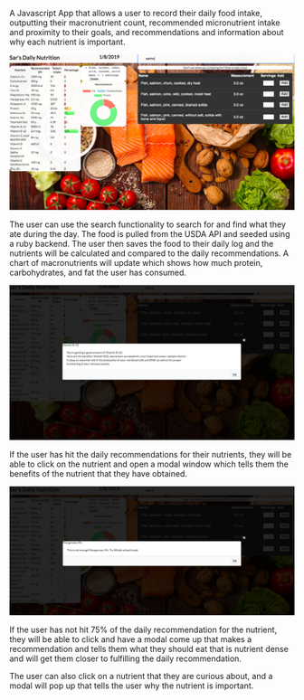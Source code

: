 
A Javascript App that allows a user to record their daily food intake, outputting their macronutrient count, recommended micronutrient intake and proximity to their goals, and recommendations and information about why each nutrient is important.


![picture](NuTrack-JS/searchfunctionality.jpg)

The user can use the search functionality to search for and find what they ate during the day. The food is pulled from the USDA API and seeded using a ruby backend. The user then saves the food to their daily log and the nutrients will be calculated and compared to the daily recommendations. A chart of macronutrients will update which shows how much protein, carbohydrates, and fat the user has consumed.


![picture](NuTrack-JS/benefitsmodal.jpg)

If the user has hit the daily recommendations for their nutrients, they will be able to click on the nutrient and open a modal window which tells them the benefits of the nutrient that they have obtained.


![picture](NuTrack-JS/recommendationsmodal.jpg)

If the user has not hit 75% of the daily recommendation for the nutrient, they will be able to click and have a modal come up that makes a recommendation and tells them what they should eat that is nutrient dense and will get them closer to fulfilling the daily recommendation.


The user can also click on a nutrient that they are curious about, and a modal will pop up that tells the user why the nutrient is important.
